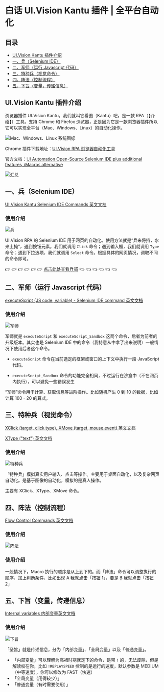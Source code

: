 # 白话 UI.Vision Kantu 插件 | 全平台自动化

## 目录

- [UI.Vision Kantu 插件介绍]()
- [一、兵（Selenium IDE）](https://github.com/T-Barry-Lu/UI.Vision-Kantu-ZH#%E4%B8%80%E5%85%B5selenium-ide)
- [二、军师（运行 Javascript 代码）](https://github.com/T-Barry-Lu/UI.Vision-Kantu-ZH#%E4%BA%8C%E5%86%9B%E5%B8%88%E8%BF%90%E8%A1%8C-javascript-%E4%BB%A3%E7%A0%81)
- [三、特种兵（视觉命令）](https://github.com/T-Barry-Lu/UI.Vision-Kantu-ZH#%E4%B8%89%E7%89%B9%E7%A7%8D%E5%85%B5%E8%A7%86%E8%A7%89%E5%91%BD%E4%BB%A4)
- [四、阵法（控制流程）](https://github.com/T-Barry-Lu/UI.Vision-Kantu-ZH#%E5%9B%9B%E9%98%B5%E6%B3%95%E6%8E%A7%E5%88%B6%E6%B5%81%E7%A8%8B)
- [五、下旨（变量，传递信息）](https://github.com/T-Barry-Lu/UI.Vision-Kantu-ZH#%E4%BA%94%E4%B8%8B%E6%97%A8%E5%8F%98%E9%87%8F%E4%BC%A0%E9%80%92%E4%BF%A1%E6%81%AF)

## UI.Vision Kantu 插件介绍

浏览器插件 UI.Vision Kantu，我们就叫它看图（Kantu）吧，是一款 RPA（【介绍】）工具。支持 Chrome 和 Firefox 浏览器，正是因为它是一款浏览器插件所以它可以实现全平台（Mac、Windows、Linux）的自动化操作。

![Mac、Windows、Linux 系统图标](https://github.com/T-Barry-Lu/UI.Vision-Kantu-ZH/blob/master/pictures/Mac-Windows-Linux.png)


Chrome 插件下载地址：[UI.Vision RPA 浏览器自动化工具](https://chrome.google.com/webstore/detail/uivision-rpa/gcbalfbdmfieckjlnblleoemohcganoc?hl=zh-CN)

官方文档：[UI Automation Open-Source Selenium IDE plus additional features, iMacros alternative](https://ui.vision/rpa/docs)

![汇总](https://github.com/T-Barry-Lu/UI.Vision-Kantu-ZH/blob/master/pictures/%E6%B1%87%E6%80%BB.png)

## 一、兵（Selenium IDE）

[UI.Vision Kantu Selenium IDE Commands 英文文档](https://ui.vision/rpa/docs/selenium-ide)

### 使用介绍

![兵](https://github.com/T-Barry-Lu/UI.Vision-Kantu-ZH/blob/master/pictures/%E5%85%B5.png)

UI.Vision RPA 的 Selenium IDE 用于网页的自动化。使用方法就是“兵来将挡，水来土掩”，遇到按钮元素，我们就调用 `Click` 命令；遇到输入框，我们就调用 `Type` 命令；遇到下拉选项，我们就调用 `Select` 命令。根据具体的网页情况，调取不同的命令即可。

👉 👉 👉 👉 👉 👉 [点击此处查看兵部](https://github.com/T-Barry-Lu/UI.Vision-Kantu-ZH/blob/master/%E5%85%B5-selenium-%E5%91%BD%E4%BB%A4.md) 👈 👈 👈 👈 👈 👈

## 二、军师（运行 Javascript 代码）
[executeScript (JS code, variable) - Selenium IDE command 英文文档](https://www.notion.so/UI-Vision-Kantu-0e620902c985476696258243f1567a48#80f0f633b7d1459c908e61f909d9df6e)

### 使用介绍

![军师](https://github.com/T-Barry-Lu/UI.Vision-Kantu-ZH/blob/master/pictures/%E5%86%9B%E5%B8%88.png)

军师就是 `executeScript` 和 `executeScript_Sandbox` 这两个命令，后者为前者的升级版本。其实也是 Selenium IDE 中的命令（我特意从中拿了出来说明）一般情况下使用后者这个命令。

- `executeScript` 命令在当前选定的框架或窗口的上下文中执行一段 JavaScript 代码。

- `executeScript_Sandbox` 命令的功能完全相同，不过运行在沙盒中（不在网页内执行），可以避免一些错误发生

“军师”命令用于计算、获取信息等进阶操作。比如随机产生 0 到 10 的数据，比如计算 100 - 20 的算式。



## 三、特种兵（视觉命令）

[XClick (target, click type), XMove (target, mouse event) 英文文档](https://ui.vision/rpa/docs/xclick#vision)

[XType ("text") 英文文档](https://ui.vision/rpa/docs/xtype)

### 使用介绍

![特种兵](https://github.com/T-Barry-Lu/UI.Vision-Kantu-ZH/blob/master/pictures/%E7%89%B9%E7%A7%8D%E5%85%B5.png)

「特种兵」模拟真实用户输入、点击等操作。主要用于桌面自动化，以及复杂网页自动化。是基于图像的自动化，模拟的是真人操作。

主要有 XClick、XType、XMove 命令。


## 四、阵法（控制流程）

[Flow Control Commands 英文文档](https://ui.vision/rpa/docs/selenium-ide#flowcontrol)

### 使用介绍

![阵法](https://github.com/T-Barry-Lu/UI.Vision-Kantu-ZH/blob/master/pictures/%E9%98%B5%E6%B3%95.png)

### 使用介绍

一般情况下，Macro 执行的顺序是从上到下的。而「阵法」命令可以调整执行的顺序，加上判断条件，比如出现 A 我就点击「按钮 1」，要是 B 我就点击「按钮 2」

  
## 五、下旨（变量，传递信息）

[Internal variables 内部变量英文文档](https://ui.vision/rpa/docs)

### 使用介绍

![下旨](https://github.com/T-Barry-Lu/UI.Vision-Kantu-ZH/blob/master/pictures/%E4%B8%8B%E6%97%A8.png)

「圣旨」就是传递信息，分为「内部变量」、「全局变量」以及「普通变量」。

- 「内部变量」可以理解为高祖时期就定下的命令，是带 `!` 的，无法废除，但是解读权在你，比如 `!REPLAYSPEED` 控制的是运行的速度，默认参数是 MEDIUM（中等速度），你可以修改为 FAST（快速）
- 「全局变量（用得较少）」
- 「普通变量（有时需要使用）」
